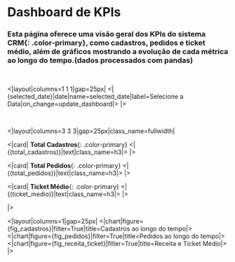 # Dashboard de KPIs

### Esta página oferece uma visão geral dos KPIs do sistema **CRM**{: .color-primary}, como **cadastros**, **pedidos** e **ticket médio**, além de gráficos mostrando a evolução de cada métrica ao longo do tempo.(dados processados com pandas)

<br/>

<|layout|columns=1 1 1|gap=25px|
<|{selected_date}|date|name=selected_date|label=Selecione a Data|on_change=update_dashboard|>
|>

<br/>

<|layout|columns=3 3 3|gap=25px|class_name=fullwidth|

<|card|
**Total Cadastros**{: .color-primary}
<|{(total_cadastros)}|text|class_name=h3|>
|>

<|card|
**Total Pedidos**{: .color-primary}
<|{(total_pedidos)}|text|class_name=h3|>
|>

<|card|
**Ticket Médio**{: .color-primary}
<|{(ticket_medio)}|text|class_name=h3|>
|>

|>
<br/>

<|layout|columns=1|gap=25px|
<|chart|figure={fig_cadastros}|filter=True|title=Cadastros ao longo do tempo|>
<|chart|figure={fig_pedidos}|filter=True|title=Pedidos ao longo do tempo|>
<|chart|figure={fig_receita_ticket}|filter=True|title=Receita e Ticket Médio|>
|>

<br/>

